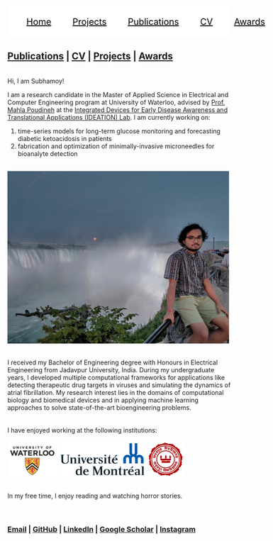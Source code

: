 <style type='text/css'>
  ul {
    list-style-type: none;
  }
  .navbar {
    display: flex;
    align-items: left;
    justify-content: space-between;
    padding: 5px;
    background-color: white;
    color: #000;
  }
  .nav-links a {
    color: #000;
  }
  /* LOGO */
  .logo {
    font-size: 32px;
  }

  /* NAVBAR MENU */
  .menu {
    display: flex;
    gap: 1em;
    font-size: 20px;
    font-family: 'Lucida Grande
  }

  .menu li:hover {
    background-color: #fff;
    border-radius: 5px;
    transition: 0.3s ease;
  }

  .menu li {
    padding: 5px 14px;
  }

  /* DROPDOWN MENU */
  .services {
    position: relative; 
  }

  .dropdown {
    background-color: rgb(254, 254, 254);
    padding: 1em 0;
    position: absolute; /*WITH RESPECT TO PARENT*/
    display: none;
    border-radius: 8px;
    top: 35px;
  }

  .dropdown li + li {
    margin-top: 10px;
  }

  .dropdown li {
    padding: 0.5em 1em;
    width: 8em;
    text-align: left;
  }

  .dropdown li:hover {
    background-color: white;
  }

  .services:hover .dropdown {
    display: block;
  }
</style>

<nav class="navbar">
  <ul class="nav-links">
    <!-- <input type="checkbox" id="checkbox_toggle" /> -->
    <!-- <label for="checkbox_toggle" class="hamburger">&#9776;</label> -->
    <div class="menu">
      <li><a href="https://subhamoybiswas.github.io/home/">Home</a></li>
      <li><a href="https://subhamoybiswas.github.io/home/projects.html">Projects</a></li>
      <li class="services">
        <a href="https://subhamoybiswas.github.io/home/publications.html">Publications</a>
        <ul class="dropdown">
          <li><a href="https://subhamoybiswas.github.io/home/publications.html">Journal articles</a></li>
          <li><a href="https://subhamoybiswas.github.io/home/publications.html">Conference articles</a></li>
        </ul>
      </li>
      <li><a href="https://subhamoybiswas.github.io/home/CV.html">CV</a></li>
      <li><a href="https://subhamoybiswas.github.io/home/awards.html">Awards</a></li>
    </div>
  </ul>
</nav>




## [Publications](publications.md) | [CV](CV.md) | [Projects](projects.md) | [Awards](awards.md)

<br>
Hi, I am Subhamoy!

I am a research candidate in the Master of Applied Science in Electrical and Computer Engineering program at University of Waterloo, advised by [Prof. Mahla Poudineh](https://uwaterloo.ca/electrical-computer-engineering/profile/m2poudin) at the [Integrated Devices for Early Disease Awareness and Translational Applications (IDEATION) Lab](https://uwaterloo.ca/integrated-devices-early-awareness-lab/). I am currently working on:

1. time-series models for long-term glucose monitoring and forecasting diabetic ketoacidosis in patients
2. fabrication and optimization of minimally-invasive microneedles for bioanalyte detection

<br><img src="Background.png" alt="alt text" width="500" align="middle"/>
<br>
<br>
<br>I received my Bachelor of Engineering degree with Honours in Electrical Engineering from Jadavpur University, India. During my undergraduate years, I developed multiple computational frameworks for applications like detecting therapeutic drug targets in viruses and simulating the dynamics of atrial fibrillation. My research interest lies in the domains of computational biology and biomedical devices and in applying machine learning approaches to solve state-of-the-art bioengineering problems.
<br>
<br>
<br>I have enjoyed working at the following institutions:
<br>
<br>
<img src="UW_logo.png" alt="alt text" height="80" align="middle"/>    <img src="UdeM_logo.png" alt="alt text" height="80" align="middle"/>    <img src="JU_logo.png" alt="alt text" height="80" align="middle"/>
<br>
<br>
<br>In my free time, I enjoy reading and watching horror stories.
<br>
<br>
<br>
### <a href="mailto:s2biswas@uwaterloo.ca" target="_top">Email</a> | <a href="https://github.com/SubhamoyBiswas/" target="_top">GitHub</a> | <a href="https://www.linkedin.com/in/subhamoy-biswas-16869316a/" target="_top">LinkedIn</a> | <a href="https://scholar.google.ca/citations?user=bHMeN1UAAAAJ&hl=en" target="_top">Google Scholar</a> | <a href="https://www.instagram.com/__subhamoy.b/" target="_top">Instagram</a>
<br>
<br>
